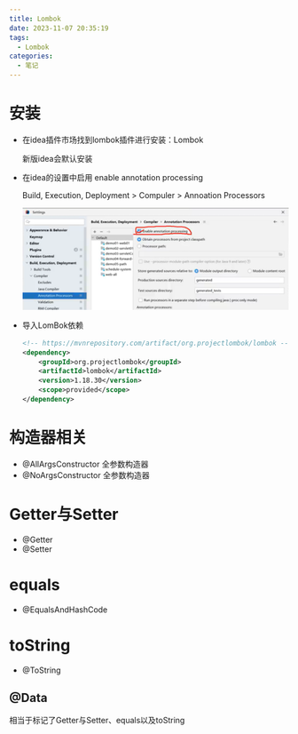 ```yaml
---
title: Lombok
date: 2023-11-07 20:35:19
tags:
  - Lombok
categories:
  - 笔记
---
```


# 安装

- 在idea插件市场找到lombok插件进行安装：Lombok

    新版idea会默认安装

- 在idea的设置中启用 enable annotation processing

    Build, Execution, Deployment > Compuler > Annoation Processors

    ![image-20231107202940311](Lombok/image-20231107202940311.png)

- 导入LomBok依赖

    ```xml
    <!-- https://mvnrepository.com/artifact/org.projectlombok/lombok -->
    <dependency>
        <groupId>org.projectlombok</groupId>
        <artifactId>lombok</artifactId>
        <version>1.18.30</version>
        <scope>provided</scope>
    </dependency>
    ```

    

# 构造器相关

- @AllArgsConstructor 全参数构造器
- @NoArgsConstructor 全参数构造器

# Getter与Setter

- @Getter
- @Setter

# equals

- @EqualsAndHashCode

# toString

- @ToString

## @Data

相当于标记了Getter与Setter、equals以及toString